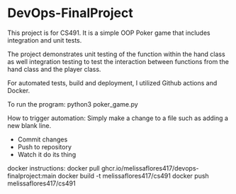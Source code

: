 # DevOps-FinalProject

This project is for CS491. It is a simple OOP Poker game that includes integration and unit tests. 

The project demonstrates unit testing of the function within the hand class as well integration testing to test the interaction between functions from the hand class and the player class. 

For automated tests, build and deployment, I utilized Github actions and Docker. 

To run the program:
python3 poker_game.py

How to trigger automation:
Simply make a change to a file such as adding a new blank line.
- Commit changes
- Push to repository 
- Watch it do its thing

docker instructions: 
docker pull ghcr.io/melissaflores417/devops-finalproject:main
docker build -t melissaflores417/cs491
docker push melissaflores417/cs491

